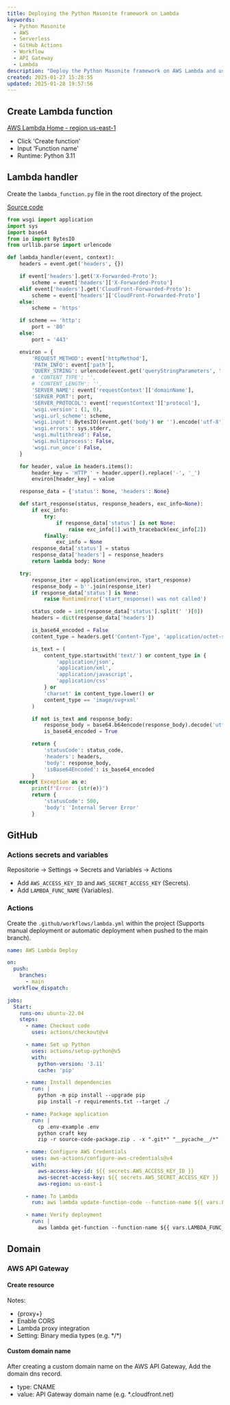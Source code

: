 ```yaml
---
title: Deploying the Python Masonite framework on Lambda
keywords:
  - Python Masonite
  - AWS
  - Serverless
  - GitHub Actions
  - Workflow
  - API Gateway
  - Lambda
description: "Deploy the Python Masonite framework on AWS Lambda and use GitHub for deployment. Create a Lambda function, write the Lambda entry point, and configure a GitHub workflow YAML file. Set up an API Gateway and configure the custom domain for access."
created: 2025-01-27 15:28:55
updated: 2025-01-28 19:57:56
---
```


## Create Lambda function

[AWS Lambda Home - region us-east-1](https://us-east-1.console.aws.amazon.com/lambda/home?region=us-east-1#/functions)

- Click 'Create function'
- Input 'Function name'
- Runtime: Python 3.11

## Lambda handler

Create the `lambda_function.py` file in the root directory of the project.

[Source code](https://github.com/chris1ding1/on-serverless)

```python
from wsgi import application
import sys
import base64
from io import BytesIO
from urllib.parse import urlencode

def lambda_handler(event, context):
    headers = event.get('headers', {})

    if event['headers'].get('X-Forwarded-Proto'):
        scheme = event['headers']['X-Forwarded-Proto']
    elif event['headers'].get('CloudFront-Forwarded-Proto'):
        scheme = event['headers']['CloudFront-Forwarded-Proto']
    else:
        scheme = 'https'

    if scheme == 'http':
        port = '80'
    else:
        port = '443'

    environ = {
        'REQUEST_METHOD': event['httpMethod'],
        'PATH_INFO': event['path'],
        'QUERY_STRING': urlencode(event.get('queryStringParameters', '') or ''),
        # 'CONTENT_TYPE': '',
        # 'CONTENT_LENGTH': '',
        'SERVER_NAME': event['requestContext']['domainName'],
        'SERVER_PORT': port,
        'SERVER_PROTOCOL': event['requestContext']['protocol'],
        'wsgi.version': (1, 0),
        'wsgi.url_scheme': scheme,
        'wsgi.input': BytesIO((event.get('body') or '').encode('utf-8')),
        'wsgi.errors': sys.stderr,
        'wsgi.multithread': False,
        'wsgi.multiprocess': False,
        'wsgi.run_once': False,
    }

    for header, value in headers.items():
        header_key = 'HTTP_' + header.upper().replace('-', '_')
        environ[header_key] = value

    response_data = {'status': None, 'headers': None}

    def start_response(status, response_headers, exc_info=None):
        if exc_info:
            try:
                if response_data['status'] is not None:
                    raise exc_info[1].with_traceback(exc_info[2])
            finally:
                exc_info = None
        response_data['status'] = status
        response_data['headers'] = response_headers
        return lambda body: None

    try:
        response_iter = application(environ, start_response)
        response_body = b''.join(response_iter)
        if response_data['status'] is None:
            raise RuntimeError('start_response() was not called')

        status_code = int(response_data['status'].split(' ')[0])
        headers = dict(response_data['headers'])

        is_base64_encoded = False
        content_type = headers.get('Content-Type', 'application/octet-stream')

        is_text = (
            content_type.startswith('text/') or content_type in {
                'application/json',
                'application/xml',
                'application/javascript',
                'application/css'
            } or
            'charset' in content_type.lower() or
            content_type == 'image/svg+xml'
        )

        if not is_text and response_body:
            response_body = base64.b64encode(response_body).decode('utf-8')
            is_base64_encoded = True

        return {
            'statusCode': status_code,
            'headers': headers,
            'body': response_body,
            'isBase64Encoded': is_base64_encoded
        }
    except Exception as e:
        print(f"Error: {str(e)}")
        return {
            'statusCode': 500,
            'body': 'Internal Server Error'
        }
```

## GitHub

### Actions secrets and variables

Repositorie -> Settings -> Secrets and Variables -> Actions

- Add `AWS_ACCESS_KEY_ID` and `AWS_SECRET_ACCESS_KEY` (Secrets).
- Add `LAMBDA_FUNC_NAME` (Variables).

### Actions

Create the `.github/workflows/lambda.yml` within the project (Supports manual deployment or automatic deployment when pushed to the main branch).

```yml
name: AWS Lambda Deploy

on:
  push:
    branches:
      - main
  workflow_dispatch:

jobs:
  Start:
    runs-on: ubuntu-22.04
    steps:
      - name: Checkout code
        uses: actions/checkout@v4

      - name: Set up Python
        uses: actions/setup-python@v5
        with:
          python-version: '3.11'
          cache: 'pip'

      - name: Install dependencies
        run: |
          python -m pip install --upgrade pip
          pip install -r requirements.txt --target ./

      - name: Package application
        run: |
          cp .env-example .env
          python craft key
          zip -r source-code-package.zip . -x ".git*" "__pycache__/*"

      - name: Configure AWS Credentials
        uses: aws-actions/configure-aws-credentials@v4
        with:
          aws-access-key-id: ${{ secrets.AWS_ACCESS_KEY_ID }}
          aws-secret-access-key: ${{ secrets.AWS_SECRET_ACCESS_KEY }}
          aws-region: us-east-1

      - name: To Lambda
        run: aws lambda update-function-code --function-name ${{ vars.LAMBDA_FUNC_NAME }} --zip-file fileb://source-code-package.zip

      - name: Verify deployment
        run: |
          aws lambda get-function --function-name ${{ vars.LAMBDA_FUNC_NAME }} --query 'Configuration.[LastModified, State, LastUpdateStatus]' --output table
```

## Domain

### AWS API Gateway

#### Create resource

Notes:

- {proxy+}
- Enable CORS
- Lambda proxy integration
- Setting: Binary media types (e.g. \*/\*)

#### Custom domain name

After creating a custom domain name on the AWS API Gateway, Add the domain dns record.

- type: CNAME
- value: API Gateway domain name (e.g. *.cloudfront.net)
